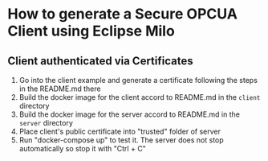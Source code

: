 # How to generate a Secure OPCUA Client using Eclipse Milo

## Client authenticated via Certificates

1. Go into the client example and generate a certificate following the steps in the README.md there
2. Build the docker image for the client accord to README.md in the `client` directory
3. Build the docker image for the server accord to README.md in the `server` directory
4. Place client's public certificate into "trusted" folder of server
5. Run "docker-compose up" to test it. The server does not stop automatically so stop it with "Ctrl + C"